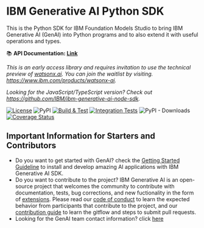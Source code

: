# IBM Generative AI Python SDK


This is the Python SDK for IBM Foundation Models Studio to bring IBM Generative AI (GenAI) into Python programs and to also extend it with useful operations and types.

:books:	**API Documentation: [Link](https://ibm.github.io/ibm-generative-ai/)**

*This is an early access library and requires invitation to use the technical preview of [watsonx.ai](https://watsonx.ai/). You can join the waitlist by visiting. https://www.ibm.com/products/watsonx-ai.*

*Looking for the JavaScript/TypeScript version? Check out https://github.com/IBM/ibm-generative-ai-node-sdk.*

[![License](https://img.shields.io/badge/License-Apache_2.0-blue.svg)](https://github.com/IBM/ibm-generative-ai/blob/main/LICENSE)
![PyPI](https://img.shields.io/pypi/v/ibm-generative-ai)
[![Build & Test](https://github.com/IBM/ibm-generative-ai/actions/workflows/main.yml/badge.svg?branch=main)](https://github.com/IBM/ibm-generative-ai/actions/workflows/main.yml)
[![Integration Tests](https://github.com/IBM/ibm-generative-ai/actions/workflows/integration-test.yml/badge.svg)](https://github.com/IBM/ibm-generative-ai/actions/workflows/integration-test.yml)
![PyPI - Downloads](https://img.shields.io/pypi/dm/ibm-generative-ai)
[![Coverage Status](https://coveralls.io/repos/github/IBM/ibm-generative-ai/badge.svg?branch=main)](https://coveralls.io/github/IBM/ibm-generative-ai?branch=main)

## Important Information for Starters and Contributors
- Do you want to get started with GenAI? check the [Getting Started Guideline](GETTING_STARTED.md) to install and develop amazing AI applications with IBM Generative AI SDK.
- Do you want to contribute to the project? IBM Generative AI is an open-source project that welcomes the community to contribute with documentation, tests, bug corrections, and new fuctionality in the form of [extensions](EXTENSIONS.md). Please read our [code of conduct](CODE_OF_CONDUCT.md) to learn the expected behavior from participants that contribute to the project, and our [contribution guide](CONTRIBUTING.md) to learn the gitflow and steps to submit pull requests.
- Looking for the GenAI team contact information? click [here](STARTER_TEAM.md)

<!-- vscode-markdown-toc-config
	numbering=false
	autoSave=true
	/vscode-markdown-toc-config -->
<!-- /vscode-markdown-toc -->
